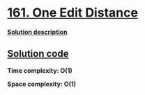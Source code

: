 # [161. One Edit Distance](https://leetcode.com/problems/one-edit-distance/)

**[Solution description](https://algo.monster/liteproblems/161)**

## [Solution code](https://github.com/alexengrig/leetcode/blob/main/src/main/java/dev/alexengrig/leetcode/premium/_161_one_edit_distance/Solution.java)

**Time complexity: O(1)**

**Space complexity: O(1)**
